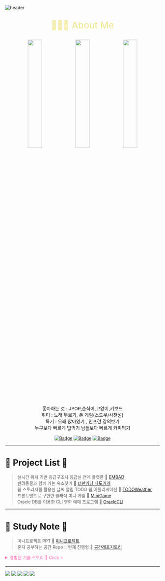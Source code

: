 ![header](https://capsule-render.vercel.app/api?type=Cylinder&color=timeGradient&height=120&section=header&text=My%20name%20is👋%20Gayul%20Kim&fontSize=50&animation=twinkling)


<p style="font-size:30px;weight : bold;color : #F0E68C; text-align: center"> 👩🏻‍💻 About Me  </p>
<div style="text-align : center">
<img src="https://github.com/gayulz/gayulz/assets/109029219/f6b81a3b-7f08-46b7-be56-552b13f37f5e" width="30%">
<img src="https://github.com/gayulz/gayulz/assets/109029219/667596a9-d8be-4fe0-a455-1f0082d82f55" width="30%">
<img src="https://github.com/gayulz/gayulz/assets/109029219/2d2c9a09-e652-40ae-9cce-e4044ad21731" width="30%">
</div>
<p style="font-size:15px;text-align : center"> 좋아하는 것 : JPOP,춘식이,고양이,키보드 <br>
취미 : 노래 부르기, 폰 게임(스도쿠/사천성)<br>
특기 : 오래 앉아있기 , 인프런 강의보기<br>
누구보다 빠르게 밥먹기 남들보다 빠르게 커피먹기 <br>
</p>
<div style="text-align : center">

[![Badge](https://img.shields.io/badge/Email-FFCD00?style=flat-square&logo=gmail&logoColor=white&link=mailto:gayulz@kakao.com)](gayulz@kakao.com)
[![Badge](https://img.shields.io/badge/Linkedin-0A66C2?style=flat-square&logo=linkedin&logoColor=white&link=www.linkedin.com/in/yuuriz1519)](www.linkedin.com/in/yuuriz1519)
[![Badge](https://img.shields.io/badge/Tistory-F40D12?style=flat-square&logo=bloglovin&logoColor=white&link=https://yurizzy.tistory.com)](https://yurizzy.tistory.com)

</div>

---
# 🚧 Project List 🚧
> 실시간 위치 기반 응급구조사 응급실 연계 플랫폼 🔗 [EMBAD](https://github.com/gayulz/EMBAD_project.git)         
> 반려동물과 함께 가는 숙소찾기 🔗 [너만가냥 나도가개](https://github.com/gayulz/JAVAGUI_project.git)          
> 웹 스토리지를 활용한 날씨 알림 TODO 웹 어플리케이션  🔗 [TODOWeather](https://github.com/gayulz/TODOLIST_project.git)     
> 프론트엔드로 구현한 클래식 미니 게임 🔗 [MiniGame](https://github.com/gayulz/JSMiniGame_project.git)         
> Oracle DB를 이용한 CLI 영화 예매 프로그램 🔗 [OracleCLI](https://github.com/gayulz/ORACLECLI_project.git)    
  
---
# 🚧 Study Note 🚧
> 미니프로젝트 PPT 🔗 [미니프로젝트](https://github.com/gayulz/Study.git)    
> 혼자 공부하는 공간 Repo :: 현재 진행형  🔗 [공간레포지토리](https://github.com/gayulz/MyStudy_commitRepo)

<div style="color : #ff69b4;">


<details><summary>경험한 기술 스토리 🐥 Click ⭐️</summary>

> **✨ JAVA**   
🔗 [너만가냥 나도가개](https://github.com/gayulz/JAVAGUI_project.git)    
🔗 [EMBAD](https://github.com/gayulz/EMBAD_project.git)         
```
가장 자신있는 언어 중 1가지 입니다 
학부 시절에도 즐겁게 배웠으며, 국비 교육 과정에서도 열정적으로 학습한 언어입니다.
클래스, 상속, 다형성, 인터페이스를 사용해 본 경험이 있으며 , oracle DB와 연결하여 CRUD를 구현해본 경험이 있습니다.
```
> **🌼 HTML5 / CSS3**   
🔗 [MiniGame](https://github.com/gayulz/JSMiniGame_project.git)    
🔗 [EMBAD](https://github.com/gayulz/EMBAD_project.git)  
🔗 [TODOWeather](https://github.com/gayulz/TODOLIST_project.git)   
```
프로젝트를 진행 하면서 웹 페이지의 뼈대(골격)을 만들며 색상이나 스타일을 입히는 것으로 사용 했습니다. 
HTML은 시멘틱 태그를 사용 하여 섹션을 나누었고 
CSS는 주로 정렬이나 이미지, 컬러 등 스타일 위주로 사용 했습니다
추후 Spring 프로젝트에선 JSP파일에 사용도 함 
``` 
> **🛢️ Oracle**   
🔗 [OracleCLI](https://github.com/gayulz/ORACLECLI_project.git) 
```
학부생 때 오라클과 mssql 수업을 들어보며 오라클이 어렵지만 재밌었던 기억이 있었습니다.
국비학원에서 다시 오라클을 만졌을 때, 더 즐겁게 했던 것 같습니다
특히 PL/SQL문법을 스스로 공부를 하면서 프로시저와 트리거를 구현하며 핸들링 해본 경험이있습니다.
```
> **🍑 Javascript / Node js**    
🔗 [TODOWeather](https://github.com/gayulz/TODOLIST_project.git)   
🔗 [MiniGame](https://github.com/gayulz/JSMiniGame_project.git)    
```
JS와 Node.js는 제가 가장 자신 있는 언어는 아니지만, 
WEB-TODOLIST 프로젝트를 통해 보다 심도 있게 경험해본 언어입니다
프로젝트에서 비동기 통신을 적용하며 promise, async , await ~ fetch  문법과 .then.catch 문법을 사용해본 경험이 있습니다.
```
> **🌱 Springframework**  
🔗 [EMBAD](https://github.com/gayulz/EMBAD_project.git)  
```
Spring Boot가 아닌 레거시 스프링 프레임워크를 사용하며 웹 서버 아키텍처와 흐름에 대해 배웠습니다
IoC/DI와 POJO에 대해 공부하며 프로젝트에 최대한 적용하려 노력하였으며
DB와 연결 할 때 퍼시스던트 프레임워크인 Mybatis를 사용경험이 있습니다.
MVC2 패턴을 사용 하여 컨트롤러와 서비스, 뷰에 대한 비즈니스로직을 구현한 경험이 있습니다.
사용자의 로그인 로직에 따라 세션을 부여하고 삭제하는 기능도 구현 했습니다.
```
> **🕹️ open API**    
🔗 [TODOWeather](https://github.com/gayulz/TODOLIST_project.git)   
🔗 [EMBAD](https://github.com/gayulz/EMBAD_project.git)  
```
- 카카오지도API , Geolocation API  
위치기반 프로젝트를 진행할 때 사용 하였음, 비동기 통신으로 사용 하였으며 서비스키 관리 및 사용 경험이 있음

- 공공데이터포털 open API 
EMBAD프로젝트때 사용 함 , API의 동기방식 통신과 비동기방식 통신 모두 적용 하여 사용해본 경험이 있음
Springframework의 서버단에 API호출 로직을 구현하였으며 properties로 서비스키 관리될 수 있도록 적용함  
```

</details>
</div>

---
![](https://github-profile-summary-cards.vercel.app/api/cards/profile-details?username=gayulz&theme=2077)
![](http://github-profile-summary-cards.vercel.app/api/cards/repos-per-language?username=gayulz&theme=2077&exclude=)
![](http://github-profile-summary-cards.vercel.app/api/cards/most-commit-language?username=gayulz&theme=2077&exclude=)
![](http://github-profile-summary-cards.vercel.app/api/cards/stats?username=gayulz&theme=2077)
![](http://github-profile-summary-cards.vercel.app/api/cards/productive-time?username=gayulz&theme=2077&utcOffset=09)
